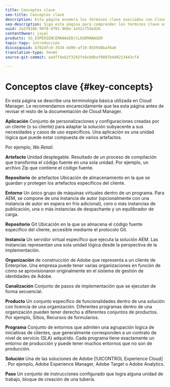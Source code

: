 ```yaml
---
title: Conceptos clave
seo-title: Conceptos clave
description: Esta página enumera los términos clave asociados con Cloud Manager.
seo-description: Siga esta página para comprender los términos clave asociados con Cloud Manager.
uuid: 2a37810b-98f8-4f01-90de-1e52c754ad16
contentOwner: jsyal
products: SG_EXPERIENCEMANAGER/CLOUDMANAGER
topic-tags: introducción
discoiquuid: b702dfc0-3534-4d90-af19-8559d8baf6a6
translation-type: tm+mt
source-git-commit: aa4ff4eb2f3292fe4cb0baf8087b4d0213443cf4

---
```



# Conceptos clave {#key-concepts}

En esta página se describe una terminología básica utilizada en Cloud Manager. Le recomendamos encarecidamente que lea esta página antes de revisar el resto de la documentación de Cloud Manager.

**Aplicación** Conjunto de personalizaciones y configuraciones creadas por un cliente (o su cliente) para adaptar la solución subyacente a sus necesidades y casos de uso específicos. Una aplicación es una unidad lógica que puede estar compuesta de varios artefactos.

Por ejemplo, *We.Retail*.

**Artefacto** Unidad desplegable. Resultado de un proceso de compilación que transforma el código fuente en una sola unidad. Por ejemplo, un archivo Zip que contiene el código fuente.

**Repositorio** de artefactos Ubicación de almacenamiento en la que se guardan y protegen los artefactos específicos del cliente.

**Entorno** Un único grupo de máquinas virtuales dentro de un programa. Para AEM, se compone de una instancia de autor (opcionalmente con una instancia de autor en espera en frío adicional), cero o más instancias de publicación, una o más instancias de despachante y un equilibrador de carga.

**Repositorio** Git Ubicación en la que se almacena el código fuente específico del cliente, accesible mediante el protocolo Git.

**Instancia** Un servidor virtual específico que ejecuta la solución AEM. Las instancias representan una sola unidad lógica desde la perspectiva de la implementación.

**Organización** de construcción de Adobe que representa a un cliente de Enterprise. Una empresa puede tener varias organizaciones en función de cómo se aprovisionaron originalmente en el sistema de gestión de identidades de Adobe.

**Canalización** Conjunto de pasos de implementación que se ejecutan de forma secuencial.

**Producto** Un conjunto específico de funcionalidades dentro de una solución con licencia de una organización. Diferentes programas dentro de una organización pueden tener derecho a diferentes conjuntos de productos. Por ejemplo, Sitios, Recursos de formularios.

**Programa** Conjunto de entornos que admiten una agrupación lógica de iniciativas de clientes, que generalmente corresponden a un contrato de nivel de servicio (SLA) adquirido. Cada programa tiene exactamente un entorno de producción y puede tener muchos entornos que no son de producción.

**Solución** Una de las soluciones de Adobe [!UICONTROL Experience Cloud] . Por ejemplo, Adobe Experience Manager, Adobe Target o Adobe Analytics.

**Paso** Un conjunto de instrucciones configurado que logra alguna unidad de trabajo, bloque de creación de una tubería.
